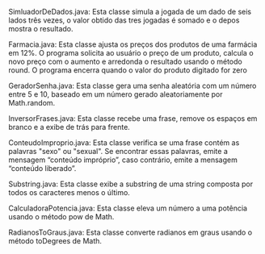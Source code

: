 SimluadorDeDados.java: Esta classe simula a jogada de um dado de seis lados três vezes, o valor obtido das tres jogadas é somado e o depos mostra o resultado.

Farmacia.java: Esta classe ajusta os preços dos produtos de uma farmácia em 12%. O programa solicita ao usuário o preço de um produto, calcula o novo preço com o aumento e arredonda o resultado usando o método round. O programa encerra quando o valor do produto digitado for zero

GeradorSenha.java: Esta classe gera uma senha aleatória com um número entre 5 e 10, baseado em um número gerado aleatoriamente por Math.random.

InversorFrases.java: Esta classe recebe uma frase, remove os espaços em branco e a exibe de trás para frente.

ConteudoImproprio.java: Esta classe verifica se uma frase contém as palavras "sexo" ou "sexual". Se encontrar essas palavras, emite a mensagem “conteúdo impróprio”, caso contrário, emite a mensagem “conteúdo liberado”.

Substring.java: Esta classe exibe a substring de uma string composta por todos os caracteres menos o último.

CalculadoraPotencia.java: Esta classe eleva um número a uma potência usando o método pow de Math.

RadianosToGraus.java: Esta classe converte radianos em graus usando o método toDegrees de Math.
